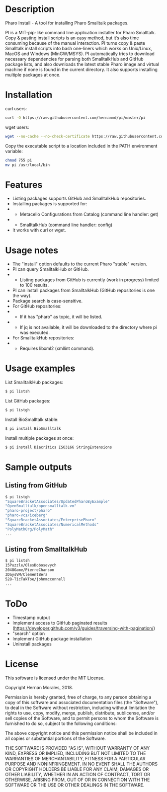 # Description

Pharo Install - A tool for installing Pharo Smalltalk packages.

PI is a MIT-pip-like command line application installer for Pharo Smalltalk. Copy & pasting install scripts is an easy method, but it’s also time consuming because of the manual interaction. PI turns copy & paste Smalltalk install scripts into bash one-liners which works on Unix/Linux, MacOS and Windows (MinGW/MSYS). PI automatically tries to download necessary dependencies for parsing both SmalltalkHub and GitHub package lists, and also downloads the latest stable Pharo image and virtual machine if none is found in the current directory. It also supports installing multiple packages at once.

# Installation

curl users:
```bash
curl -O https://raw.githubusercontent.com/hernanmd/pi/master/pi
```

wget users:
```bash
wget --no-cache --no-check-certificate https://raw.githubusercontent.com/hernanmd/pi/master/pi
```

Copy the executable script to a location included in the PATH environment variable:

```bash
chmod 755 pi
mv pi /usr/local/bin
```

# Features

  - Listing packages supports GitHub and SmalltalkHub repositories. 
  - Installing packages is supported for: 
  - - Metacello Configurations from Catalog (command line handler: get)
  - - SmalltalkHub (command line handler: config)
  - It works with curl or wget.

# Usage notes

  - The "install" option defaults to the current Pharo "stable" version. 
  - PI can query SmalltalkHub or GitHub. 
  - - Listing packages from GitHub is currently (work in progress) limited to 100 results.
  - PI can install packages from SmalltalkHub (GitHub repositories is one the way).
  - Package search is case-sensitive.
  - For GitHub repositories: 
  - - If it has "pharo" as topic, it will be listed.
  - - If jq is not available, it will be downloaded to the directory where pi was executed.
  - For SmalltalkHub repositories: 
  - - Requires libxml2 (xmllint command).
  

# Usage examples

List SmalltalkHub packages:

```bash
$ pi listsh
```

List GitHub packages:

```bash
$ pi listgh
```

Install BioSmalltalk stable:

```bash
$ pi install BioSmalltalk
```

Install multiple packages at once:

```bash
$ pi install Diacritics ISO3166 StringExtensions
```

# Sample outputs

## Listing from GitHub

```bash
$ pi listgh
"SquareBracketAssociates/UpdatedPharoByExample"
"OpenSmalltalk/opensmalltalk-vm"
"pharo-project/pharo"
"pharo-vcs/iceberg"
"SquareBracketAssociates/EnterprisePharo"
"SquareBracketAssociates/NumericalMethods"
"PolyMathOrg/PolyMath"
...
```

## Listing from SmalltalkHub

```bash
$ pi listsh
15Puzzle/OlesDobosevych
2048Game/PierreChanson
3DaysVM/ClementBera
528-TicTakToe/johnmcconnell
...
```

# ToDo

  - Timestamp output
  - Implement access to GitHub paginated results (https://developer.github.com/v3/guides/traversing-with-pagination/)
  - "search" option
  - Implement GitHub package installation
  - Uninstall packages

# License

This software is licensed under the MIT License.

Copyright Hernán Morales, 2018.

Permission is hereby granted, free of charge, to any person obtaining a copy of this software and associated documentation files (the "Software"), to deal in the Software without restriction, including without limitation the rights to use, copy, modify, merge, publish, distribute, sublicense, and/or sell copies of the Software, and to permit persons to whom the Software is furnished to do so, subject to the following conditions:

The above copyright notice and this permission notice shall be included in all copies or substantial portions of the Software.

THE SOFTWARE IS PROVIDED "AS IS", WITHOUT WARRANTY OF ANY KIND, EXPRESS OR IMPLIED, INCLUDING BUT NOT LIMITED TO THE WARRANTIES OF MERCHANTABILITY, FITNESS FOR A PARTICULAR PURPOSE AND NONINFRINGEMENT. IN NO EVENT SHALL THE AUTHORS OR COPYRIGHT HOLDERS BE LIABLE FOR ANY CLAIM, DAMAGES OR OTHER LIABILITY, WHETHER IN AN ACTION OF CONTRACT, TORT OR OTHERWISE, ARISING FROM, OUT OF OR IN CONNECTION WITH THE SOFTWARE OR THE USE OR OTHER DEALINGS IN THE SOFTWARE.
